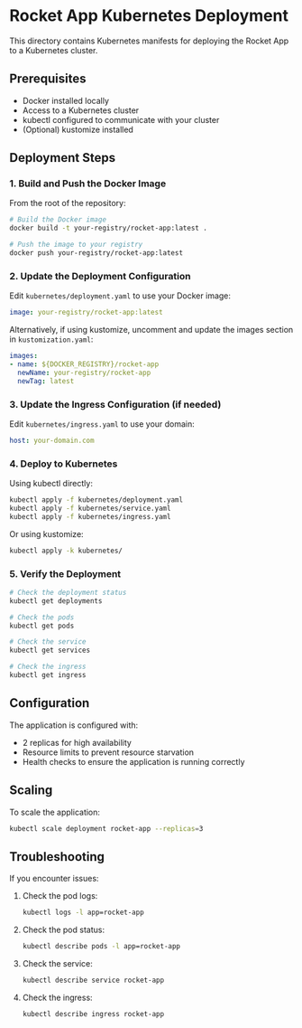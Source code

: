 # Rocket App Kubernetes Deployment

This directory contains Kubernetes manifests for deploying the Rocket App to a Kubernetes cluster.

## Prerequisites

- Docker installed locally
- Access to a Kubernetes cluster
- kubectl configured to communicate with your cluster
- (Optional) kustomize installed

## Deployment Steps

### 1. Build and Push the Docker Image

From the root of the repository:

```bash
# Build the Docker image
docker build -t your-registry/rocket-app:latest .

# Push the image to your registry
docker push your-registry/rocket-app:latest
```

### 2. Update the Deployment Configuration

Edit `kubernetes/deployment.yaml` to use your Docker image:

```yaml
image: your-registry/rocket-app:latest
```

Alternatively, if using kustomize, uncomment and update the images section in `kustomization.yaml`:

```yaml
images:
- name: ${DOCKER_REGISTRY}/rocket-app
  newName: your-registry/rocket-app
  newTag: latest
```

### 3. Update the Ingress Configuration (if needed)

Edit `kubernetes/ingress.yaml` to use your domain:

```yaml
host: your-domain.com
```

### 4. Deploy to Kubernetes

Using kubectl directly:

```bash
kubectl apply -f kubernetes/deployment.yaml
kubectl apply -f kubernetes/service.yaml
kubectl apply -f kubernetes/ingress.yaml
```

Or using kustomize:

```bash
kubectl apply -k kubernetes/
```

### 5. Verify the Deployment

```bash
# Check the deployment status
kubectl get deployments

# Check the pods
kubectl get pods

# Check the service
kubectl get services

# Check the ingress
kubectl get ingress
```

## Configuration

The application is configured with:

- 2 replicas for high availability
- Resource limits to prevent resource starvation
- Health checks to ensure the application is running correctly

## Scaling

To scale the application:

```bash
kubectl scale deployment rocket-app --replicas=3
```

## Troubleshooting

If you encounter issues:

1. Check the pod logs:
   ```bash
   kubectl logs -l app=rocket-app
   ```

2. Check the pod status:
   ```bash
   kubectl describe pods -l app=rocket-app
   ```

3. Check the service:
   ```bash
   kubectl describe service rocket-app
   ```

4. Check the ingress:
   ```bash
   kubectl describe ingress rocket-app
   ```